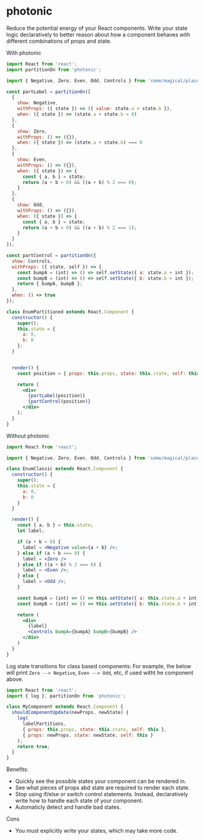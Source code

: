 # photonic

Reduce the potential energy of your React components. Write your state logic declaratively to better reason about how a component behaves with different combinations of props and state.

With photonic
```jsx
import React from 'react';
import partitionOn from 'photonic';

import { Negative, Zero, Even, Odd, Controls } from 'some/magical/place';

const partLabel = partitionOn([
  {
    show: Negative,
    withProps: ({ state }) => ({ value: state.a + state.b }),
    when: ({ state }) => (state.a + state.b < 0)
  },
  {
    show: Zero,
    withProps: () => ({}),
    when: ({ state }) => (state.a + state.b) === 0
  },
  {
    show: Even,
    withProps: () => ({}),
    when: ({ state }) => {
      const { a, b } = state;
      return (a + b > 0) && ((a + b) % 2 === 0);
    }
  },
  {
    show: Odd,
    withProps: () => ({}),
    when: ({ state }) => {
      const { a, b } = state;
      return (a + b > 0) && ((a + b) % 2 === 1);
    }
  }
]);

const partControl = partitionOn({
  show: Controls,
  withProps: ({ state, self }) => {
    const bumpA = (int) => () => self.setState({ a: state.a + int });
    const bumpB = (int) => () => self.setState({ b: state.b + int });
    return { bumpA, bumpB };
  },
  when: () => true
});

class EnumPartitioned extends React.Component {
  constructor() {
    super();
    this.state = {
      a: 0,
      b: 0
    };
  }


  render() {
    const position = { props: this.props, state: this.state, self: this };

    return (
      <div>
        {partLabel(position)}
        {partControl(position)}
      </div>
    );
  }
}
```

Without photonic
```jsx
import React from 'react';

import { Negative, Zero, Even, Odd, Controls } from 'some/magical/place';

class EnumClassic extends React.Component {
  constructor() {
    super();
    this.state = {
      a: 0,
      b: 0
    }
  }

  render() {
    const { a, b } = this.state;
    let label;

    if (a + b < 0) {
      label = <Negative value={a + b} />;
    } else if (a + b === 0) {
      label = <Zero />
    } else if ((a + b) % 2 === 0) {
      label = <Even />;
    } else {
      label = <Odd />;
    }

    const bumpA = (int) => () => this.setState({ a: this.state.a + int });
    const bumpB = (int) => () => this.setState({ b: this.state.b + int });

    return (
      <div>
        {label}
        <Controls bumpA={bumpA} bumpB={bumpB} />
      </div>
    )
  }
}

```


Log state transitions for class based components:
For example, the below will print `Zero --> Negative`, `Even --> Odd`, etc, if used witht he component above.
```jsx
import React from 'react';
import { log }, partitionOn from 'photonic';

class MyComponent extends React.Component {
  shouldComponentUpdate(newProps, newState) {
    log(
      labelPartitions,
      { props: this.props, state: this.state, self: this },
      { props: newProps, state: newState, self: this }
    );
    return true;
  }
}
```

Benefits:
* Quickly see the possible states your component can be rendered in.
* See what pieces of props abd state are required to render each state.
* Stop using if/else or switch control statements.  Instead, declaratively write how to handle each state of your component.
* Automaticly detect and handle bad states.

Cons
* You must explicitly write your states, which may take more code.
